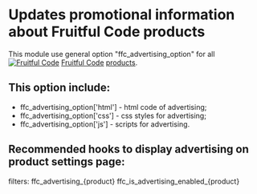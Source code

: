 # Updates promotional information about Fruitful Code products 

This module use general option "ffc_advertising_option" for all [![Fruitful Code](https://fruitfulcode.com/wp-content/uploads/2018/07/favicon_trpr16x16.png)](https://fruitfulcode.com) [Fruitful Code](https://fruitfulcode.com) [products](https://fruitfulcode.com/products/).

## This option include:

- ffc_advertising_option['html'] - html code of advertising;
- ffc_advertising_option['css'] - css styles for advertising;
- ffc_advertising_option['js'] - scripts for advertising.


## Recommended hooks to display advertising on product settings page:

filters: 
ffc_advertising_{product}
ffc_is_advertising_enabled_{product}